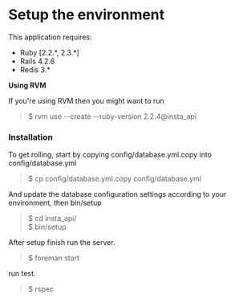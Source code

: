 # Setup the environment

This application requires:

- Ruby [2.2.\*, 2.3.*]
- Rails 4.2.6
- Redis 3.*

**Using RVM**

If you're using RVM then you might want to run

> $ rvm use --create --ruby-version 2.2.4@insta_api

### Installation

To get rolling, start by copying config/database.yml.copy into config/database.yml

> $ cp config/database.yml.copy config/database.yml

And update the database configuration settings according to your environment, then bin/setup

> $ cd insta_api/<br>
> $ bin/setup

After setup finish run the server.

> $ foreman start

run test.

> $ rspec
